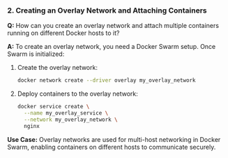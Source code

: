 ### 2. Creating an Overlay Network and Attaching Containers

**Q:** How can you create an overlay network and attach multiple containers running on different Docker hosts to it?

**A:** To create an overlay network, you need a Docker Swarm setup. Once Swarm is initialized:

1. Create the overlay network:

    ```bash
    docker network create --driver overlay my_overlay_network
    ```

2. Deploy containers to the overlay network:

    ```bash
    docker service create \
      --name my_overlay_service \
      --network my_overlay_network \
      nginx
    ```

**Use Case:** Overlay networks are used for multi-host networking in Docker Swarm, enabling containers on different hosts to communicate securely.